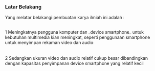 

 ### Latar Belakang

Yang melatar belakangi pembuatan karya ilmiah ini adalah : <br/> <br/>

<div style="text-align: left"> 1 Meningkatnya pengguna komputer dan _device smartphone_ untuk kebutuhan multimedia kian meningkat, seperti penggunaan smartphone untuk menyimpan rekaman video dan audio</div>
<br/ > <br />
<div style="text-align: left"> 2 Sedangkan ukuran video dan audio relatif cukup besar dibandingkan dengan kapasitas penyimpanan device smartphone yang relatif kecil </div>
